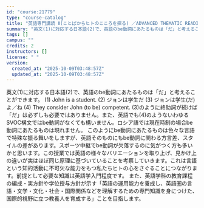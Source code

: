 ```yaml
---
id: "course:21779"
type: "course-catalog"
title: "英語専門講読 Ⅱ(ことばからヒトのこころを探る) ／ADVANCED THEMATIC READING Ⅱ"
summary: "英文(1)に対応する日本語(2)で、英語のbe動詞にあたるものは「だ」と考えることができます。 (1) John is a student. (2) ジョンは学生だ (3) ジョンは学生(だ)よ／ね (4) They consider Jo…"
tags: []
campus: ""
credits: 2
instructors: []
license: " "
version:
  created_at: "2025-10-09T03:48:57Z"
  updated_at: "2025-10-09T03:48:57Z"
---
```


英文(1)に対応する日本語(2)で、英語のbe動詞にあたるものは「だ」と考えることができます。 (1) John is a student. (2) ジョンは学生だ (3) ジョンは学生(だ)よ／ね (4) They consider John (to be) competent. (3)のように終助詞が続けば「だ」は必ずしも必要ではありません。また、英語でも(4)のようないわゆるSVOC構文ではbe動詞がなくても構いません。ロシア語では現在時制の場合be動詞にあたるものは現れません。 このようにbe動詞にあたるものは色々な言語で特殊な振る舞いをしますが、英語そのものにもbe動詞に関わる方言差、スタイルの差があります。スポーツ中継でbe動詞が欠落するのに気がつく方も多いかと思います。この授業では英語の様々なバリエーションを取り上げ、見かけ上の違いが実はほぼ同じ原理に基づいていることを考察していきます。これは言語という知的活動に不可欠な能力をもつ私たちヒトの心をさぐることにつながります。前提として必要な知識は英語学入門程度です。 また、英語学科の教育課程の編成・実方針や学位授与方針が示す「英語の運用能力を養成し、英語圏の言語・文学・文化・社会・国際関係などを理解するための専門知識を身につけた、国際的視野に立つ教養人を育成する」ことを目指します。
